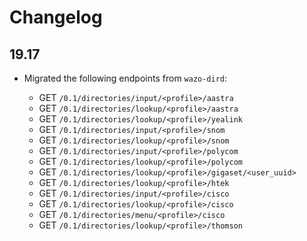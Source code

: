 Changelog
=========

19.17
-----

* Migrated the following endpoints from ``wazo-dird``:

  * GET `/0.1/directories/input/<profile>/aastra`
  * GET `/0.1/directories/lookup/<profile>/aastra`
  * GET `/0.1/directories/lookup/<profile>/yealink`
  * GET `/0.1/directories/input/<profile>/snom`
  * GET `/0.1/directories/lookup/<profile>/snom`
  * GET `/0.1/directories/input/<profile>/polycom`
  * GET `/0.1/directories/lookup/<profile>/polycom`
  * GET `/0.1/directories/lookup/<profile>/gigaset/<user_uuid>`
  * GET `/0.1/directories/lookup/<profile>/htek`
  * GET `/0.1/directories/input/<profile>/cisco`
  * GET `/0.1/directories/lookup/<profile>/cisco`
  * GET `/0.1/directories/menu/<profile>/cisco`
  * GET `/0.1/directories/lookup/<profile>/thomson`
